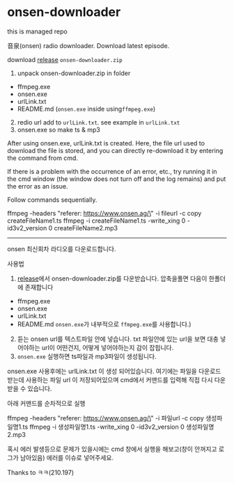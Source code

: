 # onsen-downloader

this is managed repo

音泉(onsen) radio downloader.
Download latest episode.

download [release](https://github.com/EeeUnS/onsen-downloader/releases) `onsen-downloader.zip`

1. unpack onsen-downloader.zip in folder
  - ffmpeg.exe
  - onsen.exe
  - urlLink.txt
  - README.md
  (`onsen.exe` inside using`ffmpeg.exe`)
2. redio url add to `urlLink.txt`. see example in `urlLink.txt`
3. onsen.exe so make ts & mp3

After using onsen.exe, urlLink.txt is created. Here, the file url used to download the file is stored, and you can directly re-download it by entering the command from cmd.

If there is a problem with the occurrence of an error, etc., try running it in the cmd window (the window does not turn off and the log remains) and put the error as an issue.

Follow commands sequentially.

ffmpeg -headers \"referer: https://www.onsen.ag/\" -i   fileurl  -c copy  createFileName1.ts
ffmpeg -i createFileName1.ts -write_xing 0 -id3v2_version 0  createFileName2.mp3

------------------------

onsen 최신회차 라디오를 다운로드합니다.

사용법
1. [release](https://github.com/EeeUnS/onsen-downloader/releases)에서  onsen-downloader.zip를 다운받습니다.  압축을풀면 다음이 한폴더에 존재합니다
  - ffmpeg.exe
  - onsen.exe
  - urlLink.txt
  - README.md
  `onsen.exe`가 내부적으로 `ffmpeg.exe`를 사용합니다.)

2. 듣는 onsen url를 텍스트파일 안에 넣습니다. txt 파일안에 있는 url을 보면 대충 넣어야하는 url이 어떤건지, 어떻게 넣어야하는지 감이 잡힙니다.
3. `onsen.exe` 실행하면 ts파일과 mp3파일이 생성됩니다. 

onsen.exe 사용후에는 urlLink.txt 이 생성 되어있습니다. 여기에는 파일을 다운로드 받는데 사용하는 파일 url 이 저장되어있으며 cmd에서 커맨드를 입력해 직접 다시 다운받을 수 있습니다.

아래 커맨드를 순차적으로 실행


ffmpeg -headers \"referer: https://www.onsen.ag/\" -i   파일url  -c copy  생성파일명1.ts
ffmpeg -i 생성파일명1.ts -write_xing 0 -id3v2_version 0  생성파일명2.mp3

혹시 에러 발생등으로 문제가 있을시에는 cmd 창에서 실행을 해보고(창이 안꺼지고 로그가 남아있음) 에러를 이슈로 넣어주세요.


Thanks to ㅋㅋ(210.197)




